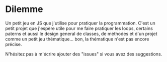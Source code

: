 # Dilemme

Un petit jeu en JS que j'utilise pour pratiquer la programmation. C'est un petit projet que j'espère utile pour me faire pratiquer les loops, certains paterns et aussi le design general de classes, de méthodes et d'un projet comme un petit jeu thématique... bon, la thématique n'est pas encore précise.

N'hésitez pas à m'écrire ajouter des "issues" si vous avez des suggestions.
